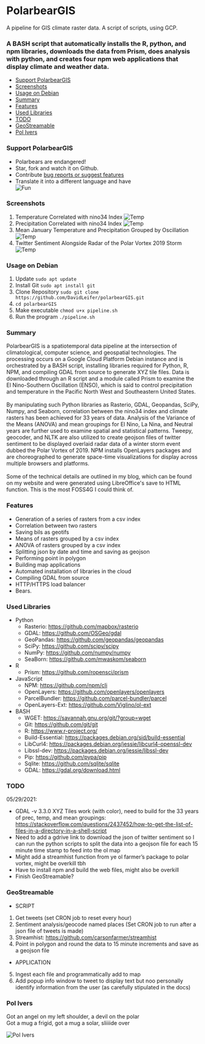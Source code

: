 # PolarbearGIS
A pipeline for GIS climate raster data. A script of scripts, using GCP.</br>

### A BASH script that automatically installs the R, python, and npm libraries, downloads the data from Prism, does analysis with python, and creates four npm web applications that display climate and weather data.

+ [Support PolarbearGIS](#support-polarbeargis)
+ [Screenshots](#screenshots)
+ [Usage on Debian](#usage-on-debian)
+ [Summary](#summary)
+ [Features](#features)
+ [Used Libraries](#used-libraries)
+ [TODO](#todo)
+ [GeoStreamable](#geostreamable)
+ [Pol Ivers](#pol-ivers)

### Support PolarbearGIS
* Polarbears are endangered!
* Star, fork and watch it on Github.
* Contribute <a href="https://github.com/DavidLeifer/polarbearGIS/issues">bug reports or suggest features</a>
* Translate it into a different language and have </br>
![Fun](/imgs/fun.gif?raw=true)

### Screenshots
1. Temperature Correlated with nino34 Index
![Temp](/polar_landing/images/temp_cor.png)
2. Precipitation Correlated with nino34 Index
![Temp](/polar_landing/images/ppt_cor.png)
3. Mean January Temperature and Precipitation Grouped by Oscillation
![Temp](/polar_landing/images/Part2Section2.png)
4. Twitter Sentiment Alongside Radar of the Polar Vortex 2019 Storm
![Temp](/polar_landing/images/polar_radar.png)

### Usage on Debian
1. Update `sudo apt update`
2. Install Git `sudo apt install git`
3. Clone Repository `sudo git clone https://github.com/DavidLeifer/polarbearGIS.git`
4. `cd polarbearGIS`
5. Make executable `chmod u+x pipeline.sh`
6. Run the program `./pipeline.sh`

### Summary
PolarbearGIS is a spatiotemporal data pipeline at the intersection of climatological, computer science, and geospatial technologies. The processing occurs on a Google Cloud Platform Debian instance and is orchestrated by a BASH script, installing libraries required for Python, R, NPM, and compiling GDAL from source to generate XYZ tile files. Data is downloaded through an R script and a module called Prism to examine the El Nino-Southern Oscillation (ENSO), which is said to control precipitation and temperature in the Pacific North West and Southeastern United States.</br></br>
By manipulating such Python libraries as Rasterio, GDAL, Geopandas, SciPy, Numpy, and Seaborn, correlation between the nino34 index and climate rasters has been achieved for 33 years of data. Analysis of the Variance of the Means (ANOVA) and mean groupings for El Nino, La Nina, and Neutral years are further used to examine spatial and statistical patterns. Tweepy, geocoder, and NLTK are also utilized to create geojson files of twitter sentiment to be displayed overlaid radar data of a winter storm event dubbed the Polar Vortex of 2019. NPM installs OpenLayers packages and are choreographed to generate space-time visualizations for display across multiple browsers and platforms.
</br></br>
Some of the technical details are outlined in my blog, which can be found on my website and were generated using LibreOffice's save to HTML function. This is the most FOSS4G I could think of. </br>

### Features
* Generation of a series of rasters from a csv index
* Correlation between two rasters
* Saving bils as geotifs
* Means of rasters grouped by a csv index
* ANOVA of rasters grouped by a csv index
* Splitting json by date and time and saving as geojson
* Performing point in polygon
* Building map applications
* Automated installation of libraries in the cloud
* Compiling GDAL from source
* HTTP/HTTPS load balancer
* Bears.

### Used Libraries
- Python
  * Rasterio: https://github.com/mapbox/rasterio
  * GDAL: https://github.com/OSGeo/gdal
  * GeoPandas: https://github.com/geopandas/geopandas
  * SciPy: https://github.com/scipy/scipy
  * NumPy: https://github.com/numpy/numpy
  * SeaBorn: https://github.com/mwaskom/seaborn
- R
  * Prism: https://github.com/ropensci/prism
- JavaScript
  * NPM: https://github.com/npm/cli
  * OpenLayers: https://github.com/openlayers/openlayers
  * ParcelBundler: https://github.com/parcel-bundler/parcel
  * OpenLayers-Ext: https://github.com/Viglino/ol-ext
- BASH
  * WGET: https://savannah.gnu.org/git/?group=wget
  * Git: https://github.com/git/git
  * R: https://www.r-project.org/
  * Build-Essential: https://packages.debian.org/sid/build-essential
  * LibCurl4: https://packages.debian.org/jessie/libcurl4-openssl-dev
  * Libssl-dev: https://packages.debian.org/jessie/libssl-dev
  * Pip: https://github.com/pypa/pip
  * Sqlite: https://github.com/sqlite/sqlite
  * GDAL: https://gdal.org/download.html

### TODO 
05/29/2021:</br>
- GDAL -v 3.3.0 XYZ Tiles work (with color), need to build for the 33 years of prec, temp, and mean groupings: https://stackoverflow.com/questions/2437452/how-to-get-the-list-of-files-in-a-directory-in-a-shell-script</br>
- Need to add a gdrive link to download the json of twitter sentiment so I can run the python scripts to split the data into a geojson file for each 15 minute time stamp to feed into the ol map</br>
- Might add a streamhist function from ye ol farmer’s package to polar vortex, might be overkill tbh</br>
- Have to install npm and build the web files, might also be overkill</br>
- Finish GeoStreamable?</br>

### GeoStreamable
- SCRIPT
1. Get tweets (set CRON job to reset every hour)
2. Sentiment analysis/geocode named places (Set CRON job to run after a json file of tweets is made)
3. Streamhist: https://github.com/carsonfarmer/streamhist
4. Point in polygon and round the data to 15 minute increments and save as a geojson file
- APPLICATION
5. Ingest each file and programmatically add to map
6. Add popup info window to tweet to display text but noo personally identify information from the user (as carefully stipulated in the docs)

### Pol Ivers
Got an angel on my left shoulder, a devil on the polar</br>
Got a mug a frigid, got a mug a solar, sliiiide over</br>

![Pol Ivers](/imgs/pol-ivers.png?raw=true)
